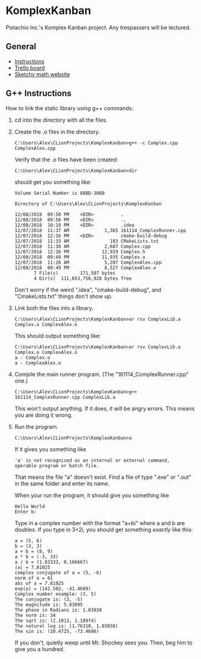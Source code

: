 # KomplexKanban
Pistachio Inc.'s Komplex Kanban project. Any trespassers will be lectured.

## General
* [Instructions](https://drive.google.com/file/d/1sA8t9rRrhyOVqQLLbrDBrKtl25JmB2wi/view)
* [Trello board](https://trello.com/b/tM7aIQXO/complasa-arithmetic-library)
* [Sketchy math website](http://www.euclideanspace.com/maths/algebra/realNormedAlgebra/complex/functions/index.htm)

## G++ Instructions
How to link the static library using g++ commands:

1. cd into the directory with all the files.
2. Create the .o files in the directory.

   ```C:\Users\Alex\CLionProjects\KomplexKanban>g++ -c Complex.cpp ComplexAlex.cpp```
   
   Verify that the .o files have been created:

   ```C:\Users\Alex\CLionProjects\KomplexKanban>dir```
   
   should get you something like:
   
   ```Volume in drive C is OS
   Volume Serial Number is 88BD-306B
   
   Directory of C:\Users\Alex\CLionProjects\KomplexKanban
   
   12/08/2018  09:50 PM    <DIR>          .
   12/08/2018  09:50 PM    <DIR>          ..
   12/08/2018  10:19 PM    <DIR>          .idea
   12/07/2018  11:37 AM             1,365 161114_ComplexRunner.cpp
   12/07/2018  12:16 PM    <DIR>          cmake-build-debug
   12/07/2018  11:33 AM               183 CMakeLists.txt
   12/07/2018  11:38 AM             2,687 Complex.cpp
   12/07/2018  12:16 PM            12,919 Complex.h
   12/08/2018  09:49 PM            11,935 Complex.o
   12/07/2018  11:26 AM             5,287 ComplexAlex.cpp
   12/08/2018  09:49 PM             8,527 ComplexAlex.o
          7 File(s)        171,507 bytes
          4 Dir(s)  111,653,756,928 bytes free
   ```
   Don't worry if the weird ".idea", "cmake-build-debug", and "CmakeLists.txt" things don't show up.
3. Link both the files into a library.
   
   ```C:\Users\Alex\CLionProjects\KomplexKanban>ar rsv ComplexLib.a Complex.o ComplexAlex.o```
   
   This should output something like:
   
   ```
   C:\Users\Alex\CLionProjects\KomplexKanban>ar rsv ComplexLib.a Complex.o ComplexAlex.o
   a - Complex.o
   a - ComplexAlex.o
   ```
4. Compile the main runner program. (The "161114_ComplexRunner.cpp" one.)
   
   ```C:\Users\Alex\CLionProjects\KomplexKanban>g++ 161114_ComplexRunner.cpp ComplexLib.a```
   
   This won't output anything. If it does, it will be angry errors. This means you are doing it wrong.
5. Run the program.
   
   ```C:\Users\Alex\CLionProjects\KomplexKanban>a```
   
   If it gives you something like
   
   ```
   'a' is not recognized as an internal or external command,
   operable program or batch file.
   ```
   
   That means the file "a" doesn't exist. Find a file of type ".exe" or ".out" in the same folder and enter its name.
   
   When your run the program, it should give you something like
   
   ```
   Hello World
   Enter b:
   ```
   
   Type in a complex number with the format "a+bi" where a and b are doubles. If you type in 3+2i, you should get something *exactly* like this:
   
   ```
   a = (5, 6)
   b = (3, 3)
   a + b = (8, 9)
   a * b = (-3, 33)
   a / b = (1.83333, 0.166667)
   |a| = 7.81025
   complex conjugate of a = (5, -6)
   norm of a = 61
   abs of a = 7.81025
   exp(a) = (142.502, -41.4689)
   Complex number example: (3, 5)
   The conjugate is: (3, -5)
   The magnitude is: 5.83095
   The phase in Radians is: 1.03038
   The norm is: 34
   The sqrt is: (2.1013, 1.18974)
   The natural log is: (1.76318, 1.03038)
   The sin is: (10.4725, -73.4606)
   ```
   
   If you don't, quietly weep until Mr. Shockey sees you. Then, beg him to give you a hundred.
